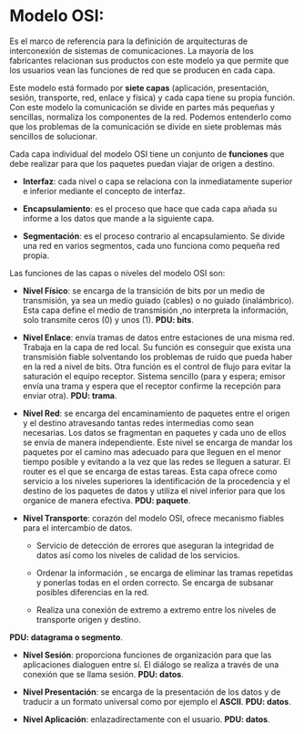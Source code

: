# Modelo OSI:

Es el marco de referencia para la definición de arquitecturas de interconexión de sistemas de comunicaciones.
La mayoría de los fabricantes relacionan sus productos con este modelo ya que permite que los usuarios vean las
funciones de red que se producen en cada capa.

Este modelo está formado por **siete capas** (aplicación, presentación, sesión, transporte, red, enlace y física) y cada
capa tiene su propia función. Con este modelo la comunicación se divide en partes más pequeñas y sencillas,
normaliza los componentes de la red. Podemos entenderlo como que los problemas de la comunicación se divide
en siete problemas más sencillos de solucionar.

Cada capa individual del modelo OSI tiene un conjunto de **funciones** que debe realizar para que los paquetes
puedan viajar de origen a destino.

- **Interfaz**: cada nivel o capa se relaciona con la inmediatamente superior e inferior mediante el concepto de
interfaz.

- **Encapsulamiento**: es el proceso que hace que cada capa añada su informe a los datos que mande a la siguiente
capa.

- **Segmentación**: es el proceso contrario al encapsulamiento. Se divide una red en varios segmentos, cada uno
funciona como pequeña red propia.

Las funciones de las capas o niveles del modelo OSI son:

- **Nivel Físico**: se encarga de la transición de bits por un medio de transmisión, ya sea un medio guiado (cables) o
no guiado (inalámbrico). Esta capa define el medio de transmisión ,no interpreta la información, solo transmite
ceros (0) y unos (1).
**PDU: bits**.
  
- **Nivel Enlace**: envía tramas de datos entre estaciones de una misma red. Trabaja en la capa de red local. Su
función es conseguir que exista una transmisión fiable solventando los problemas de ruido que pueda haber en la
red a nivel de bits. Otra función es el control de flujo para evitar la saturación el equipo receptor. Sistema sencillo
(para y espera; emisor envía una trama y espera que el receptor confirme la recepción para enviar otra).
**PDU: trama**.

- **Nivel Red**: se encarga del encaminamiento de paquetes entre el origen y el destino atravesando tantas redes
intermedias como sean necesarias. Los datos se fragmentan en paquetes y cada uno de ellos se envía de manera
independiente. Este nivel se encarga de mandar los paquetes por el camino mas adecuado para que lleguen en el
menor tiempo posible y evitando a la vez que las redes se lleguen a saturar. El router es el que se encarga de estas
tareas. Esta capa ofrece como servicio a los niveles superiores la identificación de la procedencia y el destino de
los paquetes de datos y utiliza el nivel inferior para que los organice de manera efectiva.
**PDU: paquete**.
  
- **Nivel Transporte**: corazón del modelo OSI, ofrece mecanismo fiables para el intercambio de datos.
   - Servicio de detección de errores que aseguran la integridad de datos así como los niveles de calidad de los
servicios.

   - Ordenar la información , se encarga de eliminar las tramas repetidas y ponerlas todas en el orden correcto. Se
encarga de subsanar posibles diferencias en la red.

   - Realiza una conexión de extremo a extremo entre los niveles de transporte origen y destino.
     
**PDU: datagrama o segmento**.

- **Nivel Sesión**: proporciona funciones de organización para que las aplicaciones dialoguen entre sí. El diálogo se
realiza a través de una conexión que se llama sesión. **PDU: datos**.
  
- **Nivel Presentación**: se encarga de la presentación de los datos y de traducir a un formato universal como por
ejemplo el **ASCII**. **PDU: datos**.

- **Nivel Aplicación**: enlazadirectamente con el usuario.
**PDU: datos**.
